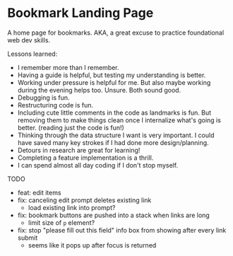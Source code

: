# Bookmark Landing Page

A home page for bookmarks. AKA, a great excuse to practice foundational web dev skills.

Lessons learned:

- I remember more than I remember.
- Having a guide is helpful, but testing my understanding is better.
- Working under pressure is helpful for me. But also maybe working during the evening helps too. Unsure. Both sound good.
- Debugging is fun.
- Restructuring code is fun.
- Including cute little comments in the code as landmarks is fun. But removing them to make things clean once I internalize what's going is better. (reading just the code is fun!)
- Thinking through the data structure I want is very important. I could have saved many key strokes if I had done more design/planning.
- Detours in research are great for learning!
- Completing a feature implementation is a thrill.
- I can spend almost all day coding if I don't stop myself.

TODO

- feat: edit items
- fix: canceling edit prompt deletes existing link
  - load existing link into prompt?
- fix: bookmark buttons are pushed into a stack when links are long
  - limit size of `p` element?
- fix: stop "please fill out this field" info box from showing after every link submit
  - seems like it pops up after focus is returned
